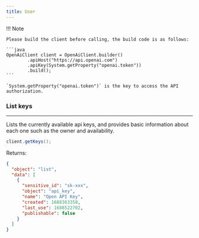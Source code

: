```yaml
---
title: User
---
```


!!! Note

    Please build the client before calling, the build code is as follows:

    ```java
    OpenAiClient client = OpenAiClient.builder()
            .apiHost("https://api.openai.com")
            .apiKey(System.getProperty("openai.token"))
            .build();
    ```

    `System.getProperty("openai.token")` is the key to access the API authorization.

### List keys

---

Lists the currently available api keys, and provides basic information about each one such as the owner and availability.

```java
client.getKeys();
```

Returns:

```json
{
  "object": "list",
  "data": [
    {
      "sensitive_id": "sk-xxx",
      "object": "api_key",
      "name": "Open API Key",
      "created": 1688363358,
      "last_use": 1688522702,
      "publishable": false
    }
  ]
}
```

